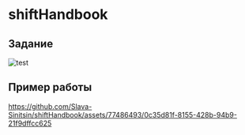 # shiftHandbook
## Задание
![test](https://github.com/Slava-Sinitsin/shiftHandbook/assets/77486493/538e9967-6654-4e3c-8520-a3caa748bc6c)

## Пример работы
https://github.com/Slava-Sinitsin/shiftHandbook/assets/77486493/0c35d81f-8155-428b-94b9-21f9dffcc625
